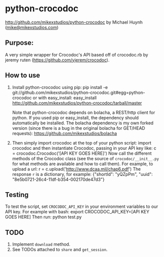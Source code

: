 python-crocodoc
===============
http://github.com/mikexstudios/python-crocodoc
by Michael Huynh (mike@mikexstudios.com)

Purpose:
-------

A very simple wrapper for Crocodoc's API based off of crocodoc.rb by
jeremy ruten (https://github.com/yjerem/crocodoc).


How to use
----------

1.  Install python-crocodoc using pip:
        pip install -e git://github.com/mikexstudios/python-crocodoc.git#egg=python-crocodoc
    or with easy_install:
        easy_install http://github.com/mikexstudios/python-crocodoc/tarball/master

    Note that python-crocodoc depends on bolacha, a REST/http client for
    python. If you used pip or easy_install, the dependency should automatically
    be installed. The bolacha dependency is my own forked version (since there
    is a bug in the original bolacha for GET/HEAD requests):
        https://github.com/mikexstudios/bolacha

2.  Then simply import crocodoc at the top of your python script:
        import crocodoc
    and then instantiate Crocodoc, passing in your API key like:
        c = crocodoc.Crocodoc('[API KEY GOES HERE]')
    Now call the different methods of the Crocodoc class (see the source
    of `crocodoc/__init__.py` for what methods are available and how to 
    call them). For example, to upload a url:
        r = c.upload('http://www.dcaa.mil/chap6.pdf')
    The response `r` is a dictionary, for example:
        {"shortId": "yQZpPm", "uuid": "8e5b0721-26c4-11df-b354-002170de47d3"}


Testing
-------

To test the script, set `CROCODOC_API_KEY` in your environment variables to 
our API key. For example with bash:
    export CROCODOC_API_KEY=[API KEY GOES HERE]
Then run:
    python test.py


TODO
----

1.  Implement `download` method.
2.  See TODOs attached to `share` and `get_session`.
